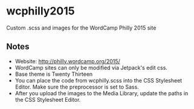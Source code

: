 # wcphilly2015
Custom .scss and images for the WordCamp Philly 2015 site


## Notes

* Website: http://philly.wordcamp.org/2015/
* WordCamp sites can only be modified via Jetpack's edit css. 
* Base theme is Twenty Thirteen
* You can place the code from wcphilly.scss into the CSS Stylesheet Editor. Make sure the preprocessor is set to Sass.
* After you upload the images to the Media Library, update the paths in the CSS Stylesheet Editor.
